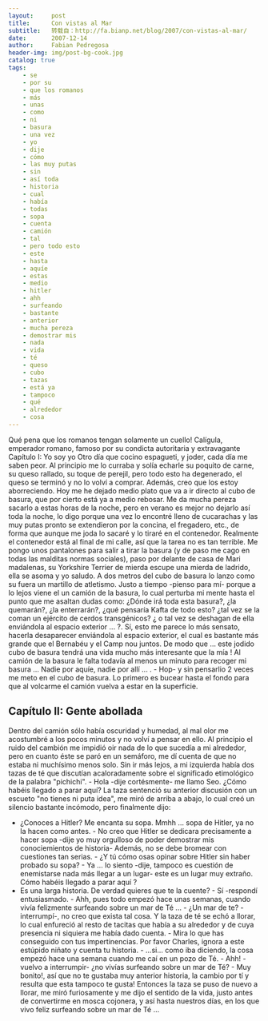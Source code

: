```yaml
---
layout:     post
title:      Con vistas al Mar
subtitle:   转载自：http://fa.bianp.net/blog/2007/con-vistas-al-mar/
date:       2007-12-14
author:     Fabian Pedregosa
header-img: img/post-bg-cook.jpg
catalog: true
tags:
    - se
    - por su
    - que los romanos
    - más
    - unas
    - como
    - ni
    - basura
    - una vez
    - yo
    - dije
    - cómo
    - las muy putas
    - sin
    - así toda
    - historia
    - cual
    - había
    - todas
    - sopa
    - cuenta
    - camión
    - tal
    - pero todo esto
    - este
    - hasta
    - aquíe
    - estas
    - medio
    - hitler
    - ahh
    - surfeando
    - bastante
    - anterior
    - mucha pereza
    - demostrar mis
    - nada
    - vida
    - té
    - queso
    - cubo
    - tazas
    - está ya
    - tampoco
    - qué
    - alrededor
    - cosa
---
```




 Qué pena que los romanos tengan solamente un cuello! Calígula,
 emperador romano, famoso por su condicta autoritaria y extravagante
Capítulo I: Yo soy yo
Otro día que cocino espagueti, y joder, cada día me saben peor. Al
principio me lo curraba y solía echarle su poquito de carne, su queso
rallado, su toque de perejil, pero todo esto ha degenerado, el queso se
terminó y no lo volví a comprar. Además, creo que los estoy
aborreciendo. Hoy me he dejado medio plato que va a ir directo al cubo
de basura, que por cierto está ya a medio rebosar. Me da mucha pereza
sacarlo a estas horas de la noche, pero en verano es mejor no dejarlo
así toda la noche, lo digo porque una vez lo encontré lleno de
cucarachas y las muy putas pronto se extendieron por la concina, el
fregadero, etc., de forma que aunque me joda lo sacaré y lo tiraré en el
contenedor. Realmente el contenedor está al final de mi calle, así que
la tarea no es tan terrible. Me pongo unos pantalones para salir a tirar
la basura (y de paso me cago en todas las malditas normas sociales),
paso por delante de casa de Mari madalenas, su Yorkshire Terrier de
mierda escupe una mierda de ladrido, ella se asoma y yo saludo. A dos
metros del cubo de basura lo lanzo como su fuera un martillo de
atletismo. Justo a tiempo -pienso para mí- porque a lo lejos viene el un
camión de la basura, lo cual perturba mi mente hasta el punto que me
asaltan dudas como: ¿Dónde irá toda esta basura?, ¿la quemarán?, ¿la
enterrarán?, ¿qué pensaría Kafta de todo esto? ¿tal vez se la coman un
ejército de cerdos transgénicos? ¿ o tal vez se deshagan de ella
enviándola al espacio exterior ... ?. Sí, esto me parece lo más sensato,
hacerla desaparecer enviándola al espacio exterior, el cual es bastante
más grande que el Bernabéu y el Camp nou juntos. De modo que ... este
jodido cubo de basura tendrá una vida mucho más interesante que la mía !
Al camión de la basura le falta todavía al menos un minuto para recoger
mi basura ... Nadie por aquíe, nadie por allí ... . - Hop- y sin
pensarlio 2 veces me meto en el cubo de basura. Lo primero es bucear
hasta el fondo para que al volcarme el camión vuelva a estar en la
superficie.

## Capítulo II: Gente abollada

Dentro del camión sólo había oscuridad y humedad, al mal olor me
acostumbré a los pocos minutos y no volví a pensar en ello. Al principio
el ruido del cambión me impidió oir nada de lo que sucedía a mi
alrededor, pero en cuanto éste se paró en un semáforo, me dí cuenta de
que no estaba ni muchísimo menos solo. Sin ir más lejos, a mi izquierda
había dos tazas de té que discutían acaloradamente sobre el significado
etimológico de la palabra "pichichi". - Hola -dije cortésmente- me llamo
Seo. ¿Cómo habéis llegado a parar aquí? La taza sentenció su anterior
discusión con un escueto "no tienes ni puta idea", me miró de arriba a
abajo, lo cual creó un silencio bastante incómodo, pero finalmente dijo:
- ¿Conoces a Hitler? Me encanta su sopa. Mmhh ... sopa de Hitler, ya no
la hacen como antes. - No creo que Hitler se dedicara precisamente a
hacer sopa -dije yo muy orgulloso de poder demostrar mis conociemientos
de historia- Además, no se debe bromear con cuestiones tan serias. - ¿Y
tú cómo osas opinar sobre Hitler sin haber probado su sopa? - Ya ... lo
siento -dije, tampoco es cuestión de enemistarse nada más llegar a un
lugar- este es un lugar muy extraño. Cómo habéis llegado a parar aquí ?
- Es una larga historia. De verdad quieres que te la cuente? - Sí
-respondí entusiasmado. - Ahh, pues todo empezó hace unas semanas,
cuando vivía felizmente surfeando sobre un mar de Té ... - ¿Un mar de
te? -interrumpí-, no creo que exista tal cosa. Y la taza de té se echó a
llorar, lo cual enfureció al resto de tacitas que había a su alrededor y
de cuya presencia ni siquiera me había dado cuenta. - Mira lo que has
conseguido con tus impertinencias. Por favor Charles, ignora a este
estúpido niñato y cuenta tu historia. - ...si... como iba diciendo, la
cosa empezó hace una semana cuando me caí en un pozo de Té. - Ahh!
-vuelvo a interrumpir- ¿no vivías surfeando sobre un mar de Té? - Muy
bonito!, así que no te gustaba muy anterior historia, la cambio por tí y
resulta que esta tampoco te gusta! Entonces la taza se puso de nuevo a
llorar, me miró furiosamente y me dijo el sentido de la vida, justo
antes de convertirme en mosca cojonera, y así hasta nuestros días, en
los que vivo feliz surfeando sobre un mar de Té ...

